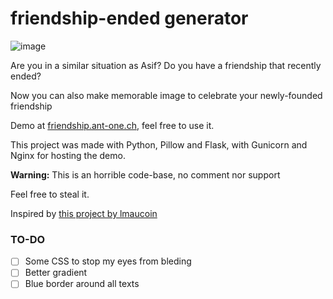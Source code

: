 # friendship-ended generator

![image](https://github.com/Ant-One/friendship-ended/assets/3952204/245f7747-b1ed-4655-a085-b5a76e63176c)


Are you in a similar situation as Asif?
Do you have a friendship that recently ended?

Now you can also make memorable image to celebrate your newly-founded friendship

Demo at [friendship.ant-one.ch](friendship.ant-one.ch), feel free to use it.

This project was made with Python, Pillow and Flask, with Gunicorn and Nginx for hosting the demo.

**Warning:** This is an horrible code-base, no comment nor support

Feel free to steal it.

Inspired by [this project by lmaucoin](https://github.com/lmaucoin/friendship-ended)

### TO-DO
- [ ] Some CSS to stop my eyes from bleding
- [ ] Better gradient
- [ ] Blue border around all texts
